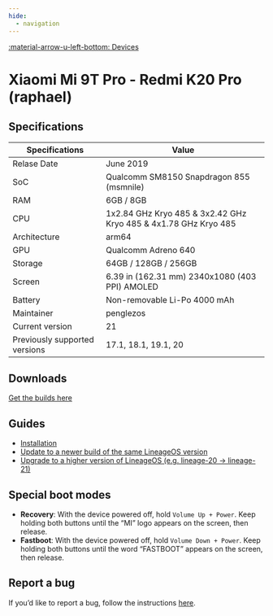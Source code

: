```yaml
---
hide:
  - navigation
---
```

[:material-arrow-u-left-bottom: Devices](../../devices.md)

# Xiaomi Mi 9T Pro - Redmi K20 Pro (raphael)

## Specifications

| Specifications    | Value                              |
| ----------------- | ---------------------------------- |
| Relase Date       | June 2019 |
| SoC               | Qualcomm SM8150 Snapdragon 855 (msmnile) |
| RAM               | 6GB / 8GB |
| CPU               | 1x2.84 GHz Kryo 485 & 3x2.42 GHz Kryo 485 & 4x1.78 GHz Kryo 485 |
| Architecture      | arm64 |
| GPU               | Qualcomm Adreno 640 |
| Storage           | 64GB / 128GB / 256GB |
| Screen            | 6.39 in (162.31 mm) 2340x1080 (403 PPI) AMOLED |
| Battery           | Non-removable Li-Po 4000 mAh |
| Maintainer        | penglezos |
| Current version   | 21 |
| Previously supported versions | 17.1, 18.1, 19.1, 20 |

## Downloads
<a href="https://github.com/penglezos/device_xiaomi_raphael/releases" target="_blank">Get the builds here</a>

## Guides
* [Installation](../raphael/installation.md)
* [Update to a newer build of the same LineageOS version](../raphael/update.md)
* [Upgrade to a higher version of LineageOS (e.g. lineage-20 -> lineage-21)](../raphael/upgrade.md)

## Special boot modes
* **Recovery**: With the device powered off, hold `Volume Up + Power`. Keep holding both buttons until the “MI” logo appears on the screen, then release.
* **Fastboot**: With the device powered off, hold `Volume Down + Power`. Keep holding both buttons until the word “FASTBOOT” appears on the screen, then release.

## Report a bug
If you’d like to report a bug, follow the instructions [here](https://github.com/penglezos/device_xiaomi_raphael/issues).